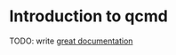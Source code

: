 # Introduction to qcmd

TODO: write [great documentation](http://jacobian.org/writing/what-to-write/)
